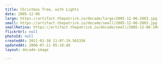 ```yaml
---
title: Christmas Tree, with Lights
date: 2005-12-06
large: https://artifact.thepatrick.io/decade/large/2005-12-06-2003.jpg
small: https://artifact.thepatrick.io/decade/small/2005-12-06-2003.jpg
smallRetina: https://artifact.thepatrick.io/decade/small/2005-12-06-2003@2x.jpg
flickrUrl: null
photoId: null
createdAt: 2011-01-30 11:07:19.565336
updatedAt: 2006-07-11 05:18:48
layout: decade-image

---
```


